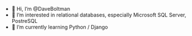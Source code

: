 - 👋 Hi, I’m @DaveBoltman
- 👀 I’m interested in relational databases, especially Microsoft SQL Server, PostreSQL
- 🌱 I’m currently learning Python / Django

<!--
- 💞️ I’m looking to collaborate on ...
- 📫 How to reach me ...
-->

<!---
DaveBoltman/DaveBoltman is a ✨ special ✨ repository because its `README.md` (this file) appears on your GitHub profile.
You can click the Preview link to take a look at your changes.
--->
